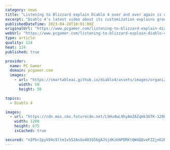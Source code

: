 ```yaml
---
category: news
title: "Listening to Blizzard explain Diablo 4 over and over again is driving me mad"
excerpt: "Diablo 4's latest video about its customization explains groundbreaking info like how you can choose different hairstyles for your characters and spend skill points to create a unique build. Blizzard is spending this precious time to let us know some of t"
publishedDateTime: 2023-04-28T10:01:00Z
originalUrl: "https://www.pcgamer.com/listening-to-blizzard-explain-diablo-4-over-and-over-again-is-driving-me-mad/"
webUrl: "https://www.pcgamer.com/listening-to-blizzard-explain-diablo-4-over-and-over-again-is-driving-me-mad/"
type: article
quality: 124
heat: 124
published: true

provider:
  name: PC Gamer
  domain: pcgamer.com
  images:
    - url: "https://smartableai.github.io/diablo4/assets/images/organizations/pcgamer.com-50x50.jpg"
      width: 50
      height: 50

topics:
  - Diablo 4

images:
  - url: "https://cdn.mos.cms.futurecdn.net/LSHudwL9hyAmZAZqmk3GTK-1200-80.jpg"
    width: 1200
    height: 675
    isCached: true

secured: "nIPbr2pyk94s9ltm1v552AsGo40IQ56gAJSjdKzbNPDRKtQW4QQveFZZjn62R7kyeSJ1c7xklmAuVZLg7EHagXy7a+XfQE/uTZUUWW7hNsGTyxrpsQS9K7/CLzoSzTWQjI88ICTm1FLTwgPKP0jD/3FNmlkWKHZupFWvzL73CF+WpZ8s2HFxmxfvpuir6LZZw/mtUUx8gn6wI28J1dI6qONsVU5w1mcVnfz5KChs6P+1W0ikuxlFKxNK63X4S4zF1uEDuJxYJJamPYU6+DpYp1IDG0X1CBrYbY+3OjNNP8iJOvHBkXoZ9cBcP/beVAGP28o6DyEXFDA5bY0zDQRChCVyeITnfEgWu8yBF7FqgbA=;nns91cK01Y1TrrBFlbVHVQ=="
---
```


